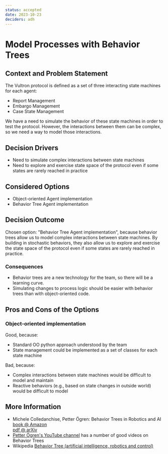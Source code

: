 ```yaml
---
status: accepted
date: 2023-10-23
deciders: adh
---
```

# Model Processes with Behavior Trees

## Context and Problem Statement

The Vultron protocol is defined as a set of three interacting state machines for each agent:

- Report Management
- Embargo Management
- Case State Management

We have a need to simulate the behavior of these state machines in order to test the protocol.
However, the interactions between them can be complex, so we need a way to model those interactions.

## Decision Drivers

- Need to simulate complex interactions between state machines
- Need to explore and exercise state space of the protocol even if some states are rarely reached in practice

## Considered Options

- Object-oriented Agent implementation
- Behavior Tree Agent implementation

## Decision Outcome

Chosen option: "Behavior Tree Agent implementation", because behavior trees allow us to model complex interactions
between state machines. By building in stochastic behaviors, they also allow us to explore and exercise the state space
of the protocol even if some states are rarely reached in practice.

### Consequences

- Behavior trees are a new technology for the team, so there will be a learning curve.
- Simulating changes to process logic should be easier with behavior trees than with object-oriented code.

## Pros and Cons of the Options

### Object-oriented implementation

Good, because:

- Standard OO python approach understood by the team
- State management could be implemented as a set of classes for each state machine

Bad, because:

- Complex interactions between state machines would be difficult to model and maintain
- Reactive behaviors (e.g., based on state changes in outside world) would be difficult to model

## More Information

- Michele Colledanchise, Petter Ögren: Behavior Trees in Robotics and AI
  [book @ Amazon](https://www.amazon.com/Behavior-Trees-Robotics-Introduction-Intelligence/dp/1138593737)  
  [pdf @ arXiv](https://arxiv.org/abs/1709.00084)
- [Petter Ögren's YouTube channel](https://www.youtube.com/@petterogren7535)
  has a number of good videos on Behavior Trees
- Wikipedia [Behavior Tree (artificial intelligence, robotics and control)](https://en.wikipedia.org/wiki/Behavior_tree_(artificial_intelligence,_robotics_and_control))
